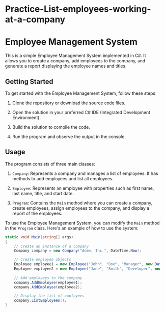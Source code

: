 # Practice-List-employees-working-at-a-company

# Employee Management System

This is a simple Employee Management System implemented in C#. It allows you to create a company, add employees to the company, and generate a report displaying the employee names and titles.

## Getting Started

To get started with the Employee Management System, follow these steps:

1. Clone the repository or download the source code files.

2. Open the solution in your preferred C# IDE (Integrated Development Environment).

3. Build the solution to compile the code.

4. Run the program and observe the output in the console.

## Usage

The program consists of three main classes:

1. `Company`: Represents a company and manages a list of employees. It has methods to add employees and list all employees.

2. `Employee`: Represents an employee with properties such as first name, last name, title, and start date.

3. `Program`: Contains the `Main` method where you can create a company, create employees, assign employees to the company, and display a report of the employees.

To use the Employee Management System, you can modify the `Main` method in the `Program` class. Here's an example of how to use the system:

```csharp
static void Main(string[] args)
{
    // Create an instance of a company
    Company company = new Company("Acme, Inc.", DateTime.Now);

    // Create employee objects
    Employee employee1 = new Employee("John", "Doe", "Manager", new DateTime(2015, 3, 23));
    Employee employee2 = new Employee("Jane", "Smith", "Developer", new DateTime(2017, 6, 10));
    
    // Add employees to the company
    company.AddEmployee(employee1);
    company.AddEmployee(employee2);

    // Display the list of employees
    company.ListEmployees();
}

